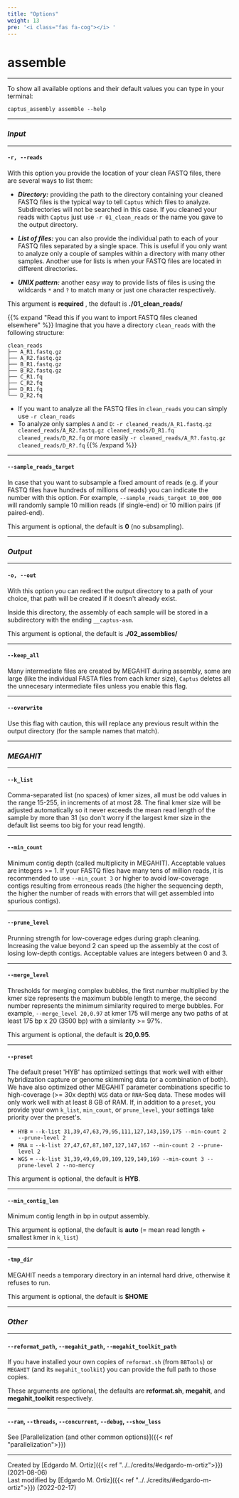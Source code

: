 ```yaml
---
title: "Options"
weight: 13
pre: '<i class="fas fa-cog"></i> '
---
```

# assemble
___
To show all available options and their default values you can type in your terminal:
```console
captus_assembly assemble --help
```

___
### *Input*
___
#### **`-r, --reads`**
With this option you provide the location of your clean FASTQ files, there are several ways to list them:

- _**Directory:**_ providing the path to the directory containing your cleaned FASTQ files is the typical way to tell `Captus` which files to analyze. Subdirectories will not be searched in this case. If you cleaned your reads with `Captus` just use `-r 01_clean_reads` or the name you gave to the output directory.

- _**List of files:**_ you can also provide the individual path to each of your FASTQ files separated by a single space. This is useful if you only want to analyze only a couple of samples within a directory with many other samples. Another use for lists is when your FASTQ files are located in different directories.

- _**UNIX pattern:**_ another easy way to provide lists of files is using the wildcards `*` and `?` to match many or just one character respectively.

This argument is **required** <i class="fas fa-exclamation-triangle"></i>, the default is **./01_clean_reads/**

{{% expand "Read this if you want to import FASTQ files cleaned elsewhere" %}}
Imagine that you have a directory `clean_reads` with the following structure:
```console
clean_reads
├── A_R1.fastq.gz
├── A_R2.fastq.gz
├── B_R1.fastq.gz
├── B_R2.fastq.gz
├── C_R1.fq
├── C_R2.fq
├── D_R1.fq
└── D_R2.fq
```
- If you want to analyze all the FASTQ files in `clean_reads` you can simply use `-r clean_reads`
- To analyze only samples `A` and `D`: `-r cleaned_reads/A_R1.fastq.gz cleaned_reads/A_R2.fastq.gz cleaned_reads/D_R1.fq cleaned_reads/D_R2.fq` or more easily `-r cleaned_reads/A_R?.fastq.gz cleaned_reads/D_R?.fq`
{{% /expand %}}

___
#### **`--sample_reads_target`**
In case that you want to subsample a fixed amount of reads (e.g. if your FASTQ files have hundreds of millions of reads) you can indicate the number with this option. For example, `--sample_reads_target 10_000_000` will randomly sample 10 million reads (if single-end) or 10 million pairs (if paired-end).

This argument is optional, the default is **0** (no subsampling).
___
### *Output*
___
#### **`-o, --out`**
With this option you can redirect the output directory to a path of your choice, that path will be created if it doesn't already exist.

Inside this directory, the assembly of each sample will be stored in a subdirectory with the ending `__captus-asm`.

This argument is optional, the default is **./02_assemblies/**
___
#### **`--keep_all`**
Many intermediate files are created by MEGAHIT during assembly, some are large (like the individual FASTA files from each kmer size), `Captus` deletes all the unnecesary intermediate files unless you enable this flag.
___
#### **`--overwrite`**
Use this flag with caution, this will replace any previous result within the output directory (for the sample names that match).
___
### *MEGAHIT*
___
#### **`--k_list`**
Comma-separated list (no spaces) of kmer sizes, all must be odd values in the range 15-255, in increments of at most 28. The final kmer size will be adjusted automatically so it never exceeds the mean read length of the sample by more than 31 (so don't worry if the largest kmer size in the default list seems too big for your read length).
___
#### **`--min_count`**
Minimum contig depth (called multiplicity in MEGAHIT). Acceptable values are integers >= 1. If your FASTQ files have many tens of million reads, it is recommended to use `--min_count 3` or higher to avoid low-coverage contigs resulting from erroneous reads (the higher the sequencing depth, the higher the number of reads with errors that will get assembled into spurious contigs).
___
#### **`--prune_level`**
Prunning strength for low-coverage edges during graph cleaning. Increasing the value beyond 2 can speed up the assembly at the cost of losing low-depth contigs. Acceptable values are integers between 0 and 3.
___
#### **`--merge_level`**
Thresholds for merging complex bubbles, the first number multiplied by the kmer size represents the maximum bubble length to merge, the second number represents the minimum similarity required to merge bubbles. For example, `--merge_level 20,0.97` at kmer 175 will merge any two paths of at least 175 bp x 20 (3500 bp) with a similarity >= 97%.

This argument is optional, the default is **20,0.95**.
___
#### **`--preset`**
The default preset 'HYB' has optimized settings that work well with either hybridization capture or genome skimming data (or a combination of both). We have also optimized other MEGAHIT parameter combinations specific to high-coverage (>= 30x depth) `WGS` data or `RNA`-Seq data. These modes will only work well with at least 8 GB of RAM. If, in addition to a `preset`, you provide your own `k_list`, `min_count`, or `prune_level`, your settings take priority over the preset's.
- `HYB` = `--k-list 31,39,47,63,79,95,111,127,143,159,175 --min-count 2 --prune-level 2`
- `RNA` = `--k-list 27,47,67,87,107,127,147,167 --min-count 2 --prune-level 2`
- `WGS` = `--k-list 31,39,49,69,89,109,129,149,169 --min-count 3 --prune-level 2 --no-mercy`

This argument is optional, the default is **HYB**.
___
#### **`--min_contig_len`**
Minimum contig length in bp in output assembly.

This argument is optional, the default is **auto** (= mean read length + smallest kmer in `k_list`)
___
#### **`-tmp_dir`**
MEGAHIT needs a temporary directory in an internal hard drive, otherwise it refuses to run.

This argument is optional, the default is **$HOME**
___
### *Other*
___
#### **`--reformat_path`**, **`--megahit_path`**, **`--megahit_toolkit_path`**
If you have installed your own copies of `reformat.sh` (from `BBTools`) or `MEGAHIT` (and its `megahit_toolkit`) you can provide the full path to those copies.

These arguments are optional, the defaults are **reformat.sh**, **megahit**, and **megahit_toolkit** respectively.
___
#### **`--ram`**, **`--threads`**, **`--concurrent`**, **`--debug`**, **`--show_less`**
See [Parallelization (and other common options)]({{< ref "parallelization">}})

___
Created by [Edgardo M. Ortiz]({{< ref "../../credits/#edgardo-m-ortiz">}}) (2021-08-06)  
Last modified by [Edgardo M. Ortiz]({{< ref "../../credits/#edgardo-m-ortiz">}}) (2022-02-17)
